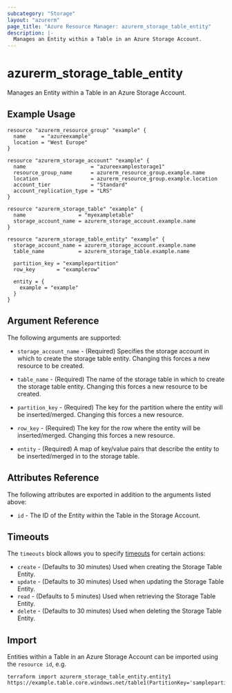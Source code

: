 ```yaml
---
subcategory: "Storage"
layout: "azurerm"
page_title: "Azure Resource Manager: azurerm_storage_table_entity"
description: |-
  Manages an Entity within a Table in an Azure Storage Account.
---
```


# azurerm_storage_table_entity

Manages an Entity within a Table in an Azure Storage Account.

## Example Usage

```hcl
resource "azurerm_resource_group" "example" {
  name     = "azureexample"
  location = "West Europe"
}

resource "azurerm_storage_account" "example" {
  name                     = "azureexamplestorage1"
  resource_group_name      = azurerm_resource_group.example.name
  location                 = azurerm_resource_group.example.location
  account_tier             = "Standard"
  account_replication_type = "LRS"
}

resource "azurerm_storage_table" "example" {
  name                 = "myexampletable"
  storage_account_name = azurerm_storage_account.example.name
}

resource "azurerm_storage_table_entity" "example" {
  storage_account_name = azurerm_storage_account.example.name
  table_name           = azurerm_storage_table.example.name

  partition_key = "examplepartition"
  row_key       = "examplerow"

  entity = {
    example = "example"
  }
}
```

## Argument Reference

The following arguments are supported:

* `storage_account_name` - (Required) Specifies the storage account in which to create the storage table entity.
 Changing this forces a new resource to be created.

* `table_name` - (Required) The name of the storage table in which to create the storage table entity.
Changing this forces a new resource to be created.

* `partition_key` - (Required) The key for the partition where the entity will be inserted/merged. Changing this forces a new resource.

* `row_key` - (Required) The key for the row where the entity will be inserted/merged. Changing this forces a new resource.

* `entity` - (Required) A map of key/value pairs that describe the entity to be inserted/merged in to the storage table.


## Attributes Reference

The following attributes are exported in addition to the arguments listed above:

* `id` - The ID of the Entity within the Table in the Storage Account.

## Timeouts

The `timeouts` block allows you to specify [timeouts](https://www.terraform.io/docs/configuration/resources.html#timeouts) for certain actions:

* `create` - (Defaults to 30 minutes) Used when creating the Storage Table Entity.
* `update` - (Defaults to 30 minutes) Used when updating the Storage Table Entity.
* `read` - (Defaults to 5 minutes) Used when retrieving the Storage Table Entity.
* `delete` - (Defaults to 30 minutes) Used when deleting the Storage Table Entity.

## Import

Entities within a Table in an Azure Storage Account can be imported using the `resource id`, e.g.

```shell
terraform import azurerm_storage_table_entity.entity1 https://example.table.core.windows.net/table1(PartitionKey='samplepartition',RowKey='samplerow')
```
